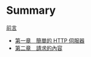 # Summary

[前言](introduction.md)

- [第一章&#x3000;簡單的 HTTP 伺服器](./01-server.md)
- [第二章&#x3000;請求的內容](./02-naive-routing.md)
